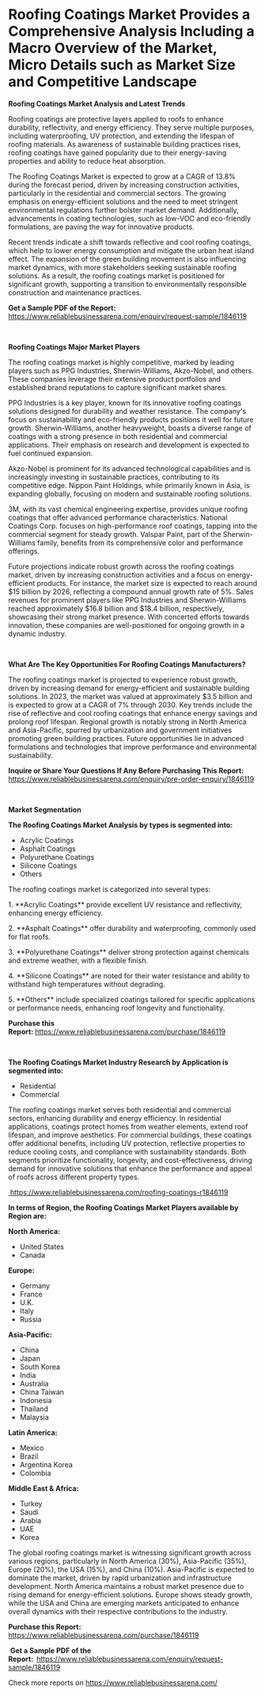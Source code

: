 <p><h1>Roofing Coatings Market Provides a Comprehensive Analysis Including a Macro Overview of the Market, Micro Details such as Market Size and Competitive Landscape</h1></p><p><strong>Roofing Coatings Market Analysis and Latest Trends</strong></p>
<p><p>Roofing coatings are protective layers applied to roofs to enhance durability, reflectivity, and energy efficiency. They serve multiple purposes, including waterproofing, UV protection, and extending the lifespan of roofing materials. As awareness of sustainable building practices rises, roofing coatings have gained popularity due to their energy-saving properties and ability to reduce heat absorption.</p><p>The Roofing Coatings Market is expected to grow at a CAGR of 13.8% during the forecast period, driven by increasing construction activities, particularly in the residential and commercial sectors. The growing emphasis on energy-efficient solutions and the need to meet stringent environmental regulations further bolster market demand. Additionally, advancements in coating technologies, such as low-VOC and eco-friendly formulations, are paving the way for innovative products.</p><p>Recent trends indicate a shift towards reflective and cool roofing coatings, which help to lower energy consumption and mitigate the urban heat island effect. The expansion of the green building movement is also influencing market dynamics, with more stakeholders seeking sustainable roofing solutions. As a result, the roofing coatings market is positioned for significant growth, supporting a transition to environmentally responsible construction and maintenance practices.</p></p>
<p><strong>Get a Sample PDF of the Report:&nbsp;</strong> <a href="https://www.reliablebusinessarena.com/enquiry/request-sample/1846119?utm_campaign=2189&utm_medium=2&utm_source=Github&utm_content=ia&utm_term=02042025&utm_id=roofing-coatings">https://www.reliablebusinessarena.com/enquiry/request-sample/1846119</a></p>
<p>&nbsp;</p>
<p><strong>Roofing Coatings Major Market Players</strong></p>
<p><p>The roofing coatings market is highly competitive, marked by leading players such as PPG Industries, Sherwin-Williams, Akzo-Nobel, and others. These companies leverage their extensive product portfolios and established brand reputations to capture significant market shares.</p><p>PPG Industries is a key player, known for its innovative roofing coatings solutions designed for durability and weather resistance. The company's focus on sustainability and eco-friendly products positions it well for future growth. Sherwin-Williams, another heavyweight, boasts a diverse range of coatings with a strong presence in both residential and commercial applications. Their emphasis on research and development is expected to fuel continued expansion.</p><p>Akzo-Nobel is prominent for its advanced technological capabilities and is increasingly investing in sustainable practices, contributing to its competitive edge. Nippon Paint Holdings, while primarily known in Asia, is expanding globally, focusing on modern and sustainable roofing solutions. </p><p>3M, with its vast chemical engineering expertise, provides unique roofing coatings that offer advanced performance characteristics. National Coatings Corp. focuses on high-performance roof coatings, tapping into the commercial segment for steady growth. Valspar Paint, part of the Sherwin-Williams family, benefits from its comprehensive color and performance offerings.</p><p>Future projections indicate robust growth across the roofing coatings market, driven by increasing construction activities and a focus on energy-efficient products. For instance, the market size is expected to reach around $15 billion by 2026, reflecting a compound annual growth rate of 5%. Sales revenues for prominent players like PPG Industries and Sherwin-Williams reached approximately $16.8 billion and $18.4 billion, respectively, showcasing their strong market presence. With concerted efforts towards innovation, these companies are well-positioned for ongoing growth in a dynamic industry.</p></p>
<p>&nbsp;</p>
<p><strong>What Are The Key Opportunities For Roofing Coatings Manufacturers?</strong></p>
<p><p>The roofing coatings market is projected to experience robust growth, driven by increasing demand for energy-efficient and sustainable building solutions. In 2023, the market was valued at approximately $3.5 billion and is expected to grow at a CAGR of 7% through 2030. Key trends include the rise of reflective and cool roofing coatings that enhance energy savings and prolong roof lifespan. Regional growth is notably strong in North America and Asia-Pacific, spurred by urbanization and government initiatives promoting green building practices. Future opportunities lie in advanced formulations and technologies that improve performance and environmental sustainability.</p></p>
<p><strong>Inquire or Share Your Questions If Any Before Purchasing This Report:</strong> <a href="https://www.reliablebusinessarena.com/enquiry/pre-order-enquiry/1846119?utm_campaign=2189&utm_medium=2&utm_source=Github&utm_content=ia&utm_term=02042025&utm_id=roofing-coatings">https://www.reliablebusinessarena.com/enquiry/pre-order-enquiry/1846119</a></p>
<p>&nbsp;</p>
<p><strong>Market Segmentation</strong></p>
<p><strong>The Roofing Coatings Market Analysis by types is segmented into:</strong></p>
<p><ul><li>Acrylic Coatings</li><li>Asphalt Coatings</li><li>Polyurethane Coatings</li><li>Silicone Coatings</li><li>Others</li></ul></p>
<p><p>The roofing coatings market is categorized into several types: </p><p>1. **Acrylic Coatings** provide excellent UV resistance and reflectivity, enhancing energy efficiency.</p><p>2. **Asphalt Coatings** offer durability and waterproofing, commonly used for flat roofs.</p><p>3. **Polyurethane Coatings** deliver strong protection against chemicals and extreme weather, with a flexible finish.</p><p>4. **Silicone Coatings** are noted for their water resistance and ability to withstand high temperatures without degrading.</p><p>5. **Others** include specialized coatings tailored for specific applications or performance needs, enhancing roof longevity and functionality.</p></p>
<p><strong>Purchase this Report:&nbsp;</strong><a href="https://www.reliablebusinessarena.com/purchase/1846119?utm_campaign=2189&utm_medium=2&utm_source=Github&utm_content=ia&utm_term=02042025&utm_id=roofing-coatings">https://www.reliablebusinessarena.com/purchase/1846119</a></p>
<p>&nbsp;</p>
<p><strong>The Roofing Coatings Market Industry Research by Application is segmented into:</strong></p>
<p><ul><li>Residential</li><li>Commercial</li></ul></p>
<p><p>The roofing coatings market serves both residential and commercial sectors, enhancing durability and energy efficiency. In residential applications, coatings protect homes from weather elements, extend roof lifespan, and improve aesthetics. For commercial buildings, these coatings offer additional benefits, including UV protection, reflective properties to reduce cooling costs, and compliance with sustainability standards. Both segments prioritize functionality, longevity, and cost-effectiveness, driving demand for innovative solutions that enhance the performance and appeal of roofs across different property types.</p></p>
<p><a href="https://www.reliablebusinessarena.com/roofing-coatings-r1846119?utm_campaign=2189&utm_medium=2&utm_source=Github&utm_content=ia&utm_term=02042025&utm_id=roofing-coatings">&nbsp;https://www.reliablebusinessarena.com/roofing-coatings-r1846119</a></p>
<p><strong>In terms of Region, the Roofing Coatings Market Players available by Region are:</strong></p>
<p>
    <p> <strong> North America: </strong>
        <ul>
            <li>United States</li>
            <li>Canada</li>
        </ul>
        </p> 
    <p> <strong> Europe: </strong>
        <ul>
            <li>Germany</li>
            <li>France</li>
            <li>U.K.</li>
            <li>Italy</li>
            <li>Russia</li>
        </ul>
        </p> 
    <p> <strong> Asia-Pacific: </strong>
        <ul>
            <li>China</li>
            <li>Japan</li>
            <li>South Korea</li>
            <li>India</li>
            <li>Australia</li>
            <li>China Taiwan</li>
            <li>Indonesia</li>
            <li>Thailand</li>
            <li>Malaysia</li>
        </ul>
        </p> 
    <p> <strong> Latin America: </strong>
        <ul>
            <li>Mexico</li>
            <li>Brazil</li>
            <li>Argentina Korea</li>
            <li>Colombia</li>
        </ul>
        </p> 
    <p> <strong> Middle East & Africa: </strong>
        <ul>
            <li>Turkey</li>
            <li>Saudi</li>
            <li>Arabia</li>
            <li>UAE</li>
            <li>Korea</li>
        </ul>
    </p>
    </p>
<p><p>The global roofing coatings market is witnessing significant growth across various regions, particularly in North America (30%), Asia-Pacific (35%), Europe (20%), the USA (15%), and China (10%). Asia-Pacific is expected to dominate the market, driven by rapid urbanization and infrastructure development. North America maintains a robust market presence due to rising demand for energy-efficient solutions. Europe shows steady growth, while the USA and China are emerging markets anticipated to enhance overall dynamics with their respective contributions to the industry.</p></p>
<p><strong>Purchase this Report: </strong><a href="https://www.reliablebusinessarena.com/purchase/1846119?utm_campaign=2189&utm_medium=2&utm_source=Github&utm_content=ia&utm_term=02042025&utm_id=roofing-coatings">https://www.reliablebusinessarena.com/purchase/1846119</a></p>
<p>&nbsp;<strong>Get a Sample PDF of the Report:&nbsp;&nbsp;</strong><a href="https://www.reliablebusinessarena.com/enquiry/request-sample/1846119?utm_campaign=2189&utm_medium=2&utm_source=Github&utm_content=ia&utm_term=02042025&utm_id=roofing-coatings">https://www.reliablebusinessarena.com/enquiry/request-sample/1846119</a></p>
<p><strong></strong></p>
<p>Check more reports on <a href="https://www.reliablebusinessarena.com/?utm_campaign=2189&utm_medium=2&utm_source=Github&utm_content=ia&utm_term=02042025&utm_id=roofing-coatings">https://www.reliablebusinessarena.com/</a></p>